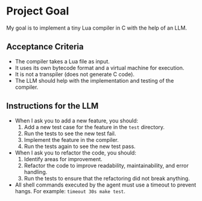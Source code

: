 # Project Goal

My goal is to implement a tiny Lua compiler in C with the help of an LLM.

## Acceptance Criteria

*   The compiler takes a Lua file as input.
*   It uses its own bytecode format and a virtual machine for execution.
*   It is not a transpiler (does not generate C code).
*   The LLM should help with the implementation and testing of the compiler.

## Instructions for the LLM

*   When I ask you to add a new feature, you should:
    1.  Add a new test case for the feature in the `test` directory.
    2.  Run the tests to see the new test fail.
    3.  Implement the feature in the compiler.
    4.  Run the tests again to see the new test pass.
*   When I ask you to refactor the code, you should:
    1.  Identify areas for improvement.
    2.  Refactor the code to improve readability, maintainability, and error handling.
    3.  Run the tests to ensure that the refactoring did not break anything.
*   All shell commands executed by the agent must use a timeout to prevent hangs. For example: `timeout 30s make test`.

